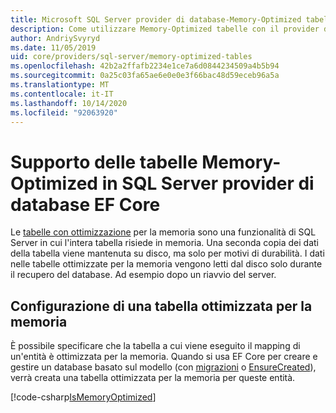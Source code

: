 ```yaml
---
title: Microsoft SQL Server provider di database-Memory-Optimized tabelle-EF Core
description: Come utilizzare Memory-Optimized tabelle con il provider di database SQL Server Entity Framework Core
author: AndriySvyryd
ms.date: 11/05/2019
uid: core/providers/sql-server/memory-optimized-tables
ms.openlocfilehash: 42b2a2ffafb2234e1ce7a6d0844234509a4b5b94
ms.sourcegitcommit: 0a25c03fa65ae6e0e0e3f66bac48d59eceb96a5a
ms.translationtype: MT
ms.contentlocale: it-IT
ms.lasthandoff: 10/14/2020
ms.locfileid: "92063920"
---
```

# <a name="memory-optimized-tables-support-in-sql-server-ef-core-database-provider"></a>Supporto delle tabelle Memory-Optimized in SQL Server provider di database EF Core

Le [tabelle con ottimizzazione](/sql/relational-databases/in-memory-oltp/memory-optimized-tables) per la memoria sono una funzionalità di SQL Server in cui l'intera tabella risiede in memoria. Una seconda copia dei dati della tabella viene mantenuta su disco, ma solo per motivi di durabilità. I dati nelle tabelle ottimizzate per la memoria vengono letti dal disco solo durante il recupero del database. Ad esempio dopo un riavvio del server.

## <a name="configuring-a-memory-optimized-table"></a>Configurazione di una tabella ottimizzata per la memoria

È possibile specificare che la tabella a cui viene eseguito il mapping di un'entità è ottimizzata per la memoria. Quando si usa EF Core per creare e gestire un database basato sul modello (con [migrazioni](xref:core/managing-schemas/migrations/index) o [EnsureCreated](/dotnet/api/Microsoft.EntityFrameworkCore.Storage.IDatabaseCreator.EnsureCreated)), verrà creata una tabella ottimizzata per la memoria per queste entità.

[!code-csharp[IsMemoryOptimized](../../../../samples/core/SqlServer/InMemory/InMemoryContext.cs?name=IsMemoryOptimized)]
